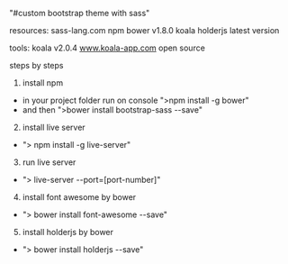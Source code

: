 "#custom bootstrap theme with sass"

resources:
sass-lang.com
npm
bower v1.8.0
koala
holderjs latest version

tools:
koala v2.0.4  www.koala-app.com open source

steps by steps
1. install npm
- in your project folder run on console ">npm install -g bower"
- and then ">bower install bootstrap-sass --save"

2. install live server
- "> npm install -g live-server"

3. run live server
- "> live-server --port=[port-number]"

4. install font awesome by bower
- "> bower install font-awesome --save"

5. install holderjs by bower
- "> bower install holderjs --save"
